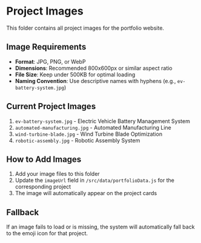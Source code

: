 # Project Images

This folder contains all project images for the portfolio website.

## Image Requirements

- **Format**: JPG, PNG, or WebP
- **Dimensions**: Recommended 800x600px or similar aspect ratio
- **File Size**: Keep under 500KB for optimal loading
- **Naming Convention**: Use descriptive names with hyphens (e.g., `ev-battery-system.jpg`)

## Current Project Images

1. `ev-battery-system.jpg` - Electric Vehicle Battery Management System
2. `automated-manufacturing.jpg` - Automated Manufacturing Line  
3. `wind-turbine-blade.jpg` - Wind Turbine Blade Optimization
4. `robotic-assembly.jpg` - Robotic Assembly System

## How to Add Images

1. Add your image files to this folder
2. Update the `imageUrl` field in `/src/data/portfolioData.js` for the corresponding project
3. The image will automatically appear on the project cards

## Fallback

If an image fails to load or is missing, the system will automatically fall back to the emoji icon for that project.
